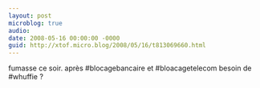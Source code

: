 ```yaml
---
layout: post
microblog: true
audio: 
date: 2008-05-16 00:00:00 -0000
guid: http://xtof.micro.blog/2008/05/16/t813069660.html
---
```

fumasse ce soir. après #blocagebancaire et #bloacagetelecom besoin de #whuffie ?
